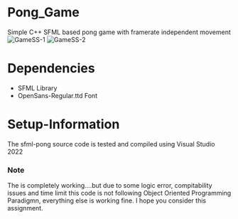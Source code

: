 # Pong_Game
Simple C++ SFML based pong game with framerate independent movement
![GameSS-1](https://github.com/AnangChauhan247/Pong_Game/assets/97803824/90af265f-97df-4a5a-bbf8-f8d688518dd0)
![GameSS-2](https://github.com/AnangChauhan247/Pong_Game/assets/97803824/15d0ef49-d565-420e-b156-79c1f22b42cd)

# Dependencies
  * SFML Library
  * OpenSans-Regular.ttd Font

# Setup-Information
The sfml-pong source code is tested and compiled using Visual Studio 2022

### Note
The is completely working....but due to some logic error, compitability issues and time limit this code is not following Object Oriented Programming Paradigmn, everything else is working fine.
I hope you consider this assignment.
